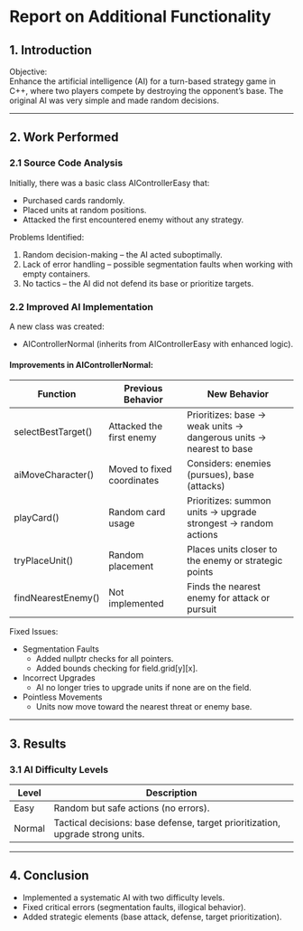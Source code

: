 # Report on Additional Functionality

## 1. Introduction

Objective:  
Enhance the artificial intelligence (AI) for a turn-based strategy game in C++, where two players compete by destroying the opponent’s base. The original AI was very simple and made random decisions.

---

## 2. Work Performed

### 2.1 Source Code Analysis

Initially, there was a basic class AIControllerEasy that:
- Purchased cards randomly.
- Placed units at random positions.
- Attacked the first encountered enemy without any strategy.

Problems Identified:
1. Random decision-making – the AI acted suboptimally.
2. Lack of error handling – possible segmentation faults when working with empty containers.
3. No tactics – the AI did not defend its base or prioritize targets.

### 2.2 Improved AI Implementation

A new class was created:
- AIControllerNormal (inherits from AIControllerEasy with enhanced logic).

#### Improvements in AIControllerNormal:

| Function             | Previous Behavior                    | New Behavior                                                                 |
|----------------------|--------------------------------------|------------------------------------------------------------------------------|
| selectBestTarget() | Attacked the first enemy             | Prioritizes: base → weak units → dangerous units → nearest to base           |
| aiMoveCharacter()  | Moved to fixed coordinates           | Considers: enemies (pursues), base (attacks)                                 |
| playCard()         | Random card usage                    | Prioritizes: summon units → upgrade strongest → random actions               |
| tryPlaceUnit()     | Random placement                     | Places units closer to the enemy or strategic points                         |
| findNearestEnemy() | Not implemented                      | Finds the nearest enemy for attack or pursuit                                |

Fixed Issues:
- Segmentation Faults
  - Added nullptr checks for all pointers.
  - Added bounds checking for field.grid[y][x].
- Incorrect Upgrades
  - AI no longer tries to upgrade units if none are on the field.
- Pointless Movements
  - Units now move toward the nearest threat or enemy base.

---

## 3. Results

### 3.1 AI Difficulty Levels

| Level  | Description                                                                 |
|--------|-----------------------------------------------------------------------------|
| Easy   | Random but safe actions (no errors).                                        |
| Normal | Tactical decisions: base defense, target prioritization, upgrade strong units.|

---

## 4. Conclusion

- Implemented a systematic AI with two difficulty levels.
- Fixed critical errors (segmentation faults, illogical behavior).
- Added strategic elements (base attack, defense, target prioritization).


